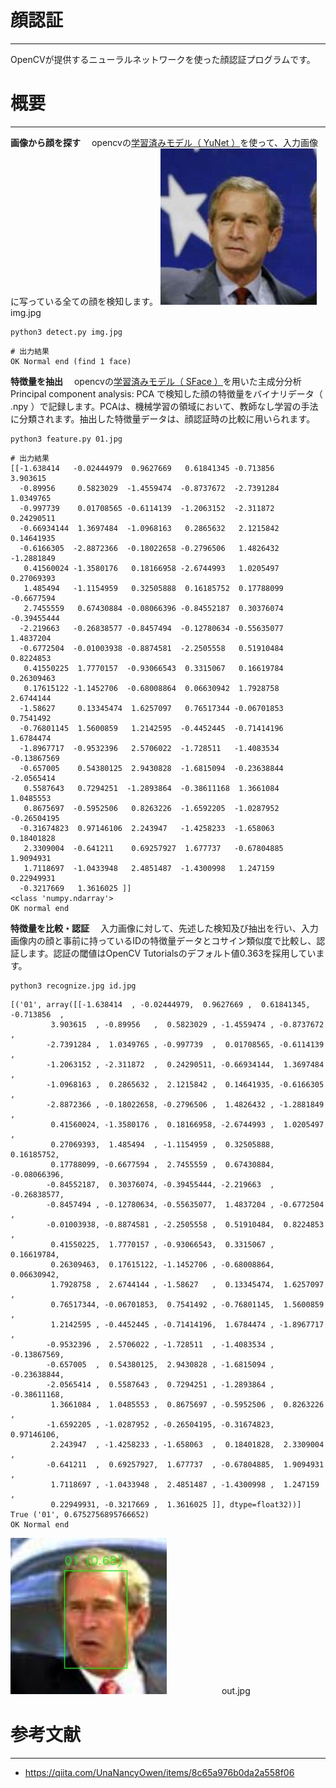 # 顔認証
---

OpenCVが提供するニューラルネットワークを使った顔認証プログラムです。

# 概要
---
**画像から顔を探す**
　opencvの[学習済みモデル（ YuNet ）](https://github.com/opencv/opencv_zoo/blob/master/models/face_detection_yunet/face_detection_yunet_2022mar.onnx)を使って、入力画像に写っている全ての顔を検知します。
![](img.jpg)
　　　　　　img.jpg


```
python3 detect.py img.jpg
```
```
# 出力結果
OK Normal end (find 1 face)
```
**特徴量を抽出**
　opencvの[学習済みモデル（ SFace ）](https://github.com/opencv/opencv_zoo/blob/master/models/face_recognition_sface/face_recognition_sface_2021dec.onnx)を用いた主成分分析 Principal component analysis: PCA で検知した顔の特徴量をバイナリデータ（ .npy ）で記録します。PCAは、機械学習の領域において、教師なし学習の手法に分類されます。抽出した特徴量データは、顔認証時の比較に用いられます。
```
python3 feature.py 01.jpg
```
```
# 出力結果
[[-1.638414   -0.02444979  0.9627669   0.61841345 -0.713856    3.903615
  -0.89956     0.5823029  -1.4559474  -0.8737672  -2.7391284   1.0349765
  -0.997739    0.01708565 -0.6114139  -1.2063152  -2.311872    0.24290511
  -0.66934144  1.3697484  -1.0968163   0.2865632   2.1215842   0.14641935
  -0.6166305  -2.8872366  -0.18022658 -0.2796506   1.4826432  -1.2881849
   0.41560024 -1.3580176   0.18166958 -2.6744993   1.0205497   0.27069393
   1.485494   -1.1154959   0.32505888  0.16185752  0.17788099 -0.6677594
   2.7455559   0.67430884 -0.08066396 -0.84552187  0.30376074 -0.39455444
  -2.219663   -0.26838577 -0.8457494  -0.12780634 -0.55635077  1.4837204
  -0.6772504  -0.01003938 -0.8874581  -2.2505558   0.51910484  0.8224853
   0.41550225  1.7770157  -0.93066543  0.3315067   0.16619784  0.26309463
   0.17615122 -1.1452706  -0.68008864  0.06630942  1.7928758   2.6744144
  -1.58627     0.13345474  1.6257097   0.76517344 -0.06701853  0.7541492
  -0.76801145  1.5600859   1.2142595  -0.4452445  -0.71414196  1.6784474
  -1.8967717  -0.9532396   2.5706022  -1.728511   -1.4083534  -0.13867569
  -0.657005    0.54380125  2.9430828  -1.6815094  -0.23638844 -2.0565414
   0.5587643   0.7294251  -1.2893864  -0.38611168  1.3661084   1.0485553
   0.8675697  -0.5952506   0.8263226  -1.6592205  -1.0287952  -0.26504195
  -0.31674823  0.97146106  2.243947   -1.4258233  -1.658063    0.18401828
   2.3309004  -0.641211    0.69257927  1.677737   -0.67804885  1.9094931
   1.7118697  -1.0433948   2.4851487  -1.4300998   1.247159    0.22949931
  -0.3217669   1.3616025 ]]
<class 'numpy.ndarray'>
OK normal end
```

**特徴量を比較・認証**
　入力画像に対して、先述した検知及び抽出を行い、入力画像内の顔と事前に持っているIDの特徴量データとコサイン類似度で比較し、認証します。認証の閾値はOpenCV Tutorialsのデフォルト値0.363を採用しています。
```
python3 recognize.jpg id.jpg
```
```
[('01', array([[-1.638414  , -0.02444979,  0.9627669 ,  0.61841345, -0.713856  ,
         3.903615  , -0.89956   ,  0.5823029 , -1.4559474 , -0.8737672 ,
        -2.7391284 ,  1.0349765 , -0.997739  ,  0.01708565, -0.6114139 ,
        -1.2063152 , -2.311872  ,  0.24290511, -0.66934144,  1.3697484 ,
        -1.0968163 ,  0.2865632 ,  2.1215842 ,  0.14641935, -0.6166305 ,
        -2.8872366 , -0.18022658, -0.2796506 ,  1.4826432 , -1.2881849 ,
         0.41560024, -1.3580176 ,  0.18166958, -2.6744993 ,  1.0205497 ,
         0.27069393,  1.485494  , -1.1154959 ,  0.32505888,  0.16185752,
         0.17788099, -0.6677594 ,  2.7455559 ,  0.67430884, -0.08066396,
        -0.84552187,  0.30376074, -0.39455444, -2.219663  , -0.26838577,
        -0.8457494 , -0.12780634, -0.55635077,  1.4837204 , -0.6772504 ,
        -0.01003938, -0.8874581 , -2.2505558 ,  0.51910484,  0.8224853 ,
         0.41550225,  1.7770157 , -0.93066543,  0.3315067 ,  0.16619784,
         0.26309463,  0.17615122, -1.1452706 , -0.68008864,  0.06630942,
         1.7928758 ,  2.6744144 , -1.58627   ,  0.13345474,  1.6257097 ,
         0.76517344, -0.06701853,  0.7541492 , -0.76801145,  1.5600859 ,
         1.2142595 , -0.4452445 , -0.71414196,  1.6784474 , -1.8967717 ,
        -0.9532396 ,  2.5706022 , -1.728511  , -1.4083534 , -0.13867569,
        -0.657005  ,  0.54380125,  2.9430828 , -1.6815094 , -0.23638844,
        -2.0565414 ,  0.5587643 ,  0.7294251 , -1.2893864 , -0.38611168,
         1.3661084 ,  1.0485553 ,  0.8675697 , -0.5952506 ,  0.8263226 ,
        -1.6592205 , -1.0287952 , -0.26504195, -0.31674823,  0.97146106,
         2.243947  , -1.4258233 , -1.658063  ,  0.18401828,  2.3309004 ,
        -0.641211  ,  0.69257927,  1.677737  , -0.67804885,  1.9094931 ,
         1.7118697 , -1.0433948 ,  2.4851487 , -1.4300998 ,  1.247159  ,
         0.22949931, -0.3217669 ,  1.3616025 ]], dtype=float32))]
True ('01', 0.6752756895766652)
OK Normal end
```
![](out.jpg)
　　　　　　out.jpg

# 参考文献
---
- https://qiita.com/UnaNancyOwen/items/8c65a976b0da2a558f06
 

